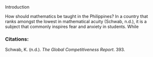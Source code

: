 Introduction

How should mathematics be taught in the Philippines? In a country that ranks amongst the lowest in mathematical acuity (Schwab, n.d.), it is a subject that commonly inspires fear and anxiety in students. While 

### Citations:
Schwab, K. (n.d.). _The Global Competitiveness Report_. 393.

